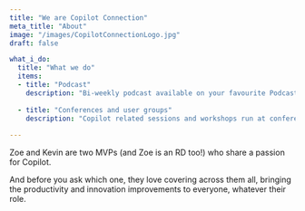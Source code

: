 ```yaml
---
title: "We are Copilot Connection"
meta_title: "About"
image: "/images/CopilotConnectionLogo.jpg"
draft: false

what_i_do:
  title: "What we do"
  items:
  - title: "Podcast"
    description: "Bi-weekly podcast available on your favourite Podcast app by searching for Copilot Connection or on YouTube at https://youtube.com/@TheCopilotConnection."
  
  - title: "Conferences and user groups"
    description: "Copilot related sessions and workshops run at conferences and user groups to help engage people in the world of Copilot."
  
---
```


Zoe and Kevin are two MVPs (and Zoe is an RD too!) who share a passion for Copilot. 

And before you ask which one, they love covering across them all, bringing the productivity and innovation improvements to everyone, whatever their role.
